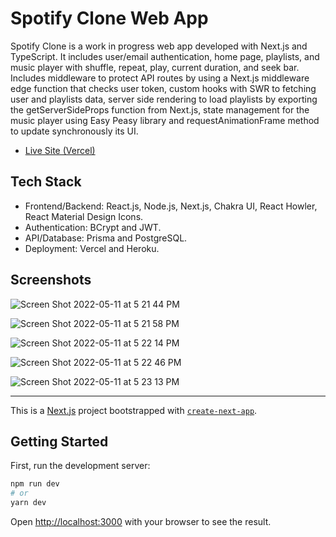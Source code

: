 # Spotify Clone Web App

Spotify Clone is a work in progress web app developed with Next.js and TypeScript. It includes user/email authentication, home page, playlists, and music player with shuffle, repeat, play, current duration, and seek bar. Includes middleware to protect API routes by using a Next.js middleware edge function that checks user token, custom hooks with SWR to fetching user and playlists data, server side rendering to load playlists by exporting the getServerSideProps function from Next.js, state management for the music player using Easy Peasy library and requestAnimationFrame method to update synchronously its UI.

- [Live Site (Vercel)](https://spotify-clone-react-nextjs-typescript-prisma-postgresql.vercel.app/)

## Tech Stack

- Frontend/Backend: React.js, Node.js, Next.js, Chakra UI, React Howler, React Material Design Icons.
- Authentication: BCrypt and JWT.
- API/Database: Prisma and PostgreSQL.
- Deployment: Vercel and Heroku.

## Screenshots

![Screen Shot 2022-05-11 at 5 21 44 PM](https://user-images.githubusercontent.com/42308135/168132029-ab594005-be9a-467a-a2d1-0f11b346252d.png)

![Screen Shot 2022-05-11 at 5 21 58 PM](https://user-images.githubusercontent.com/42308135/168132034-a603590d-040e-4d4a-8d0b-82709242fe6d.png)

![Screen Shot 2022-05-11 at 5 22 14 PM](https://user-images.githubusercontent.com/42308135/168132035-3cb5bfa0-03d4-473c-9139-0515d13dd3ff.png)

![Screen Shot 2022-05-11 at 5 22 46 PM](https://user-images.githubusercontent.com/42308135/168132042-355dcace-a4c4-4a51-9c16-6bf0e59a0fa2.png)

![Screen Shot 2022-05-11 at 5 23 13 PM](https://user-images.githubusercontent.com/42308135/168132044-4fa0108b-ddea-4423-b747-e638245f42ec.png)


___

This is a [Next.js](https://nextjs.org/) project bootstrapped with [`create-next-app`](https://github.com/vercel/next.js/tree/canary/packages/create-next-app).

## Getting Started

First, run the development server:

```bash
npm run dev
# or
yarn dev
```

Open [http://localhost:3000](http://localhost:3000) with your browser to see the result.

